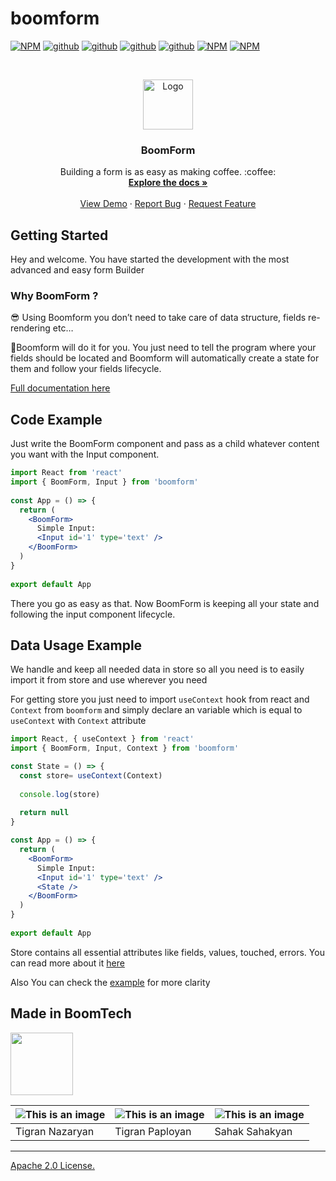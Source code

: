 # boomform


[![NPM](https://img.shields.io/npm/v/boomform.svg)](https://www.npmjs.com/package/boomform)
[![github](https://badgen.net/npm/dependents/boomform)](https://www.npmjs.com/package/boomform?activeTab=dependents)
[![github](https://badgen.net/github/stars/BoomTech-LLC/BoomForm-Package)](https://github.com/BoomTech-LLC/BoomForm-Package)
[![github](https://badgen.net/github/issues/BoomTech-LLC/BoomForm-Package)](https://github.com/BoomTech-LLC/BoomForm-Package)
[![github](https://badgen.net/github/last-commit/BoomTech-LLC/BoomForm-Package/main)](https://github.com/BoomTech-LLC/BoomForm-Package)
[![NPM](https://badgen.net/npm/v/boomform)](https://www.npmjs.com/package/boomform)
[![NPM](https://badgen.net/npm/dt/boomform)](https://www.npmjs.com/package/boomform)

<!-- PROJECT LOGO -->
<br />
<p align="center">
  <a href="https://form.boomform.com/">
    <img src="https://cdn.boomte.ch/images/BoomForm.svg" alt="Logo" width="80" height="80">
  </a>

  <h3 align="center">BoomForm</h3>

  <p align="center">
    Building a form is as easy as making coffee. :coffee:
    <br />
    <a href="https://form.boomform.com/"><strong>Explore the docs »</strong></a>
    <br />
    <br />
    <a href="https://codesandbox.io/s/objective-tharp-irrv2">View Demo</a>
    ·
    <a href="https://github.com/BoomTech-LLC/BoomForm-Package/issues">Report Bug</a>
    ·
    <a href="https://github.com/BoomTech-LLC/BoomForm-Package/issues">Request Feature</a>
  </p>
</p>




## Getting Started
Hey and welcome. You have started the development with the most advanced and easy form Builder

### Why BoomForm ?
😎 Using Boomform you don’t need to take care of data structure, fields re-rendering etc… 

🚀Boomform will do it for you. You just need to tell the program where your fields should be located and Boomform will automatically create a state for them and follow your fields lifecycle.

[Full documentation here](https://form.boomform.com/)

## Code Example
Just write the BoomForm component and pass as a child whatever content you want with the Input component.

```jsx
import React from 'react'
import { BoomForm, Input } from 'boomform'
 
const App = () => {
  return (
    <BoomForm>
      Simple Input:
      <Input id='1' type='text' />
    </BoomForm>
  )
}
 
export default App
```
There you go as easy as that. Now BoomForm is keeping all your state and following the input component lifecycle.

## Data Usage Example
We handle and keep all needed data in store so all you need is to easily import it from store and use wherever you need

For getting store you just need to import `useContext` hook from react and `Context` from `boomform` and simply declare an variable which is equal to `useContext` with `Context` attribute

```jsx
import React, { useContext } from 'react'
import { BoomForm, Input, Context } from 'boomform'

const State = () => {
  const store= useContext(Context)
 
  console.log(store)
 
  return null
}

const App = () => {
  return (
    <BoomForm>
      Simple Input:
      <Input id='1' type='text' />
      <State />
    </BoomForm>
  )
}
 
export default App
```
Store contains all essential attributes like fields, values, touched, errors. You can read more about it [here](https://form.boomform.com/start#data-usage)

Also You can check the [example](https://codesandbox.io/s/boomform-forked-l54j1) for more clarity

## Made in BoomTech 

<img src="https://cdn.boomte.ch/images/boomtechdeveloper/logo.svg" height="100">

![This is an image](https://cdn.boomte.ch/images/TikoN.png?x=2) | ![This is an image](https://cdn.boomte.ch/images/TikoP.png?x=1) | ![This is an image](https://cdn.boomte.ch/images/SahakS.png?x=2) 
-- | -- | -- 
Tigran Nazaryan | Tigran Paployan | Sahak Sahakyan

--- 

[Apache 2.0 License.](https://github.com/BoomTech-LLC/BoomForm-Package/blob/main/LICENSE)
